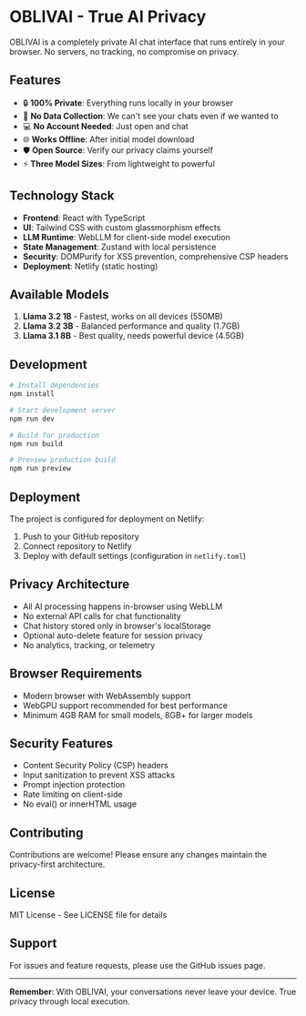 # OBLIVAI - True AI Privacy

OBLIVAI is a completely private AI chat interface that runs entirely in your browser. No servers, no tracking, no compromise on privacy.

## Features

- 🔒 **100% Private**: Everything runs locally in your browser
- 🚫 **No Data Collection**: We can't see your chats even if we wanted to
- 💻 **No Account Needed**: Just open and chat
- 🌐 **Works Offline**: After initial model download
- 🛡️ **Open Source**: Verify our privacy claims yourself
- ⚡ **Three Model Sizes**: From lightweight to powerful

## Technology Stack

- **Frontend**: React with TypeScript
- **UI**: Tailwind CSS with custom glassmorphism effects
- **LLM Runtime**: WebLLM for client-side model execution
- **State Management**: Zustand with local persistence
- **Security**: DOMPurify for XSS prevention, comprehensive CSP headers
- **Deployment**: Netlify (static hosting)

## Available Models

1. **Llama 3.2 1B** - Fastest, works on all devices (550MB)
2. **Llama 3.2 3B** - Balanced performance and quality (1.7GB)
3. **Llama 3.1 8B** - Best quality, needs powerful device (4.5GB)

## Development

```bash
# Install dependencies
npm install

# Start development server
npm run dev

# Build for production
npm run build

# Preview production build
npm run preview
```

## Deployment

The project is configured for deployment on Netlify:

1. Push to your GitHub repository
2. Connect repository to Netlify
3. Deploy with default settings (configuration in `netlify.toml`)

## Privacy Architecture

- All AI processing happens in-browser using WebLLM
- No external API calls for chat functionality
- Chat history stored only in browser's localStorage
- Optional auto-delete feature for session privacy
- No analytics, tracking, or telemetry

## Browser Requirements

- Modern browser with WebAssembly support
- WebGPU support recommended for best performance
- Minimum 4GB RAM for small models, 8GB+ for larger models

## Security Features

- Content Security Policy (CSP) headers
- Input sanitization to prevent XSS attacks
- Prompt injection protection
- Rate limiting on client-side
- No eval() or innerHTML usage

## Contributing

Contributions are welcome! Please ensure any changes maintain the privacy-first architecture.

## License

MIT License - See LICENSE file for details

## Support

For issues and feature requests, please use the GitHub issues page.

---

**Remember**: With OBLIVAI, your conversations never leave your device. True privacy through local execution.